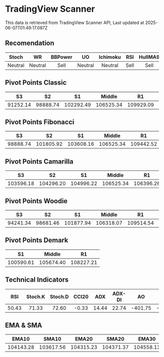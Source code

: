 # TradingView Scanner
This data is retrieved from TradingView Scanner API, Last updated at 2025-06-07T01:49:17.087Z

## Recomendation
| Stoch | WR | BBPower | UO | Ichimoku | RSI | HullMA9 |
| :---: | :---: | :---: | :---: | :---: | :---: | :---: |
| Neutral | Neutral | Sell | Neutral | Neutral | Sell | Sell |

## Pivot Points Classic
| S3 | S2 | S1 | Middle | R1 | R2 | R3 |
| :---: | :---: | :---: | :---: | :---: | :---: | :---: |
| 91252.14 | 98888.74 | 102292.49 | 106525.34 | 109929.09 | 114161.94 | 121798.54 |

## Pivot Points Fibonacci
| S3 | S2 | S1 | Middle | R1 | R2 | R3 |
| :---: | :---: | :---: | :---: | :---: | :---: | :---: |
| 98888.74 | 101805.92 | 103608.16 | 106525.34 | 109442.52 | 111244.76 | 114161.94 |

## Pivot Points Camarilla
| S3 | S2 | S1 | Middle | R1 | R2 | R3 |
| :---: | :---: | :---: | :---: | :---: | :---: | :---: |
| 103596.18 | 104296.20 | 104996.22 | 106525.34 | 106396.26 | 107096.28 | 107796.31 |

## Pivot Points Woodie
| S3 | S2 | S1 | Middle | R1 | R2 | R3 |
| :---: | :---: | :---: | :---: | :---: | :---: | :---: |
| 94241.34 | 98681.46 | 101877.94 | 106318.07 | 109514.54 | 113954.67 | 117151.14 |

## Pivot Points Demark
| S1 | Middle | R1 |
| :---: | :---: | :---: |
| 100590.61 | 105674.40 | 108227.21 |

## Technical Indicators
| RSI | Stoch.K | Stoch.D | CCI20 | ADX | ADX-DI | AO | Mom | MACD | MACD | W.R | HullMA9 |
| :---: | :---: | :---: | :---: | :---: | :---: | :---: | :---: | :---: | :---: | :---: | :---: |
| 50.43 | 71.33 | 72.60 | -0.33 | 14.44 | 22.74 | -401.75 | -332.58 | -300.43 | -414.52 | -25.75 | 105002.15 |

## EMA & SMA
| EMA10 | SMA10 | EMA20 | SMA20 | EMA30 | SMA30 | EMA50 | SMA50 | EMA100 | SMA100 | EMA200 | SMA200 |
| :---: | :---: | :---: | :---: | :---: | :---: | :---: | :---: | :---: | :---: | :---: | :---: |
| 104143.28 | 103617.56 | 104315.23 | 104371.37 | 104558.13 | 104695.31 | 105018.58 | 104720.33 | 105261.93 | 106872.55 | 103258.32 | 104473.45 |